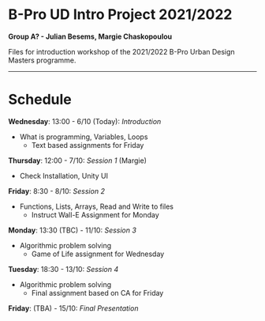 # B-Pro UD Intro Project 2021/2022
__Group A? - Julian Besems, Margie Chaskopoulou__

Files for introduction workshop of the 2021/2022 B-Pro Urban Design Masters programme.

----
# Schedule
__Wednesday__: 13:00 - 6/10 (Today): _Introduction_
- What is programming, Variables, Loops
    - Text based assignments for Friday

__Thursday__: 12:00 - 7/10: _Session 1_ (Margie)
- Check Installation, Unity UI  

__Friday__: 8:30 - 8/10: _Session 2_
- Functions, Lists, Arrays, Read and Write to files
    - Instruct Wall-E Assignment for Monday

__Monday__: 13:30 (TBC) - 11/10: _Session 3_
- Algorithmic problem solving
    - Game of Life assignment for Wednesday

__Tuesday__: 18:30 - 13/10: _Session 4_
- Algorithmic problem solving
    - Final assignment based on CA for Friday

__Friday__: (TBA) - 15/10: _Final Presentation_
